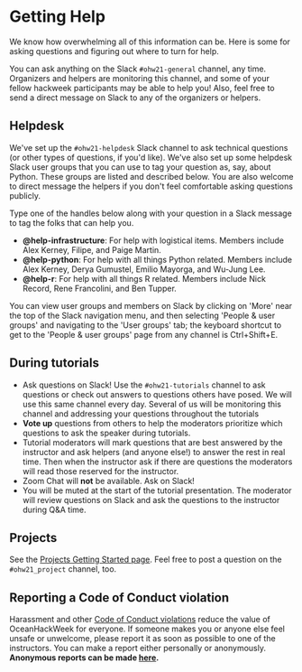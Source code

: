 # Getting Help

We know how overwhelming all of this information can be. Here is some for asking questions and figuring out where to turn for help.

You can ask anything on the Slack `#ohw21-general` channel, any time. Organizers and helpers are monitoring this channel, and some of your fellow hackweek participants may be able to help you! Also, feel free to send a direct message on Slack to any of the organizers or helpers.

## Helpdesk

We've set up the `#ohw21-helpdesk` Slack channel to ask technical questions (or other types of questions, if you'd like). We've also set up some helpdesk Slack user groups that you can use to tag your question as, say, about Python. These groups are listed and described below. You are also welcome to direct message the helpers if you don't feel comfortable asking questions publicly.

Type one of the handles below along with your question in a Slack message to tag the folks that can help you. 

- **@help-infrastructure**: For help with logistical items. Members include Alex Kerney, Filipe, and Paige Martin.
- **@help-python**: For help with all things Python related. Members include Alex Kerney, Derya Gumustel, Emilio Mayorga, and Wu-Jung Lee.
- **@help-r**: For help with all things R related. Members include Nick Record, Rene Francolini, and Ben Tupper.

You can view user groups and members on Slack by clicking on 'More' near the top of the Slack navigation menu, and then selecting 'People & user groups' and navigating to the 'User groups' tab; the keyboard shortcut to get to the 'People & user groups' page from any channel is Ctrl+Shift+E. 

## During tutorials

- Ask questions on Slack! Use the `#ohw21-tutorials` channel to ask questions or check out answers to questions others have posed. We will use this same channel every day. Several of us will be monitoring this channel and addressing your questions throughout the tutorials
- **Vote up** questions from others to help the moderators prioritize which questions to ask the speaker during tutorials.
- Tutorial moderators will mark questions that are best answered by the instructor and ask helpers (and anyone else!) to answer the rest in real time. Then when the instructor ask if there are questions the moderators will read those reserved for the instructor.
- Zoom Chat will **not** be available. Ask on Slack!
- You will be muted at the start of the tutorial presentation. The moderator will review questions on Slack and ask the questions to the instructor during Q&A time.

## Projects

See the [Projects Getting Started page](../projects/steps.md). Feel free to post a question on the `#ohw21_project` channel, too.

## Reporting a Code of Conduct violation

Harassment and other [Code of Conduct violations](../conduct.md) reduce the value of OceanHackWeek for everyone. If someone makes you or anyone else feel unsafe or unwelcome, please report it as soon as possible to one of the instructors. You can make a report either personally or anonymously. **Anonymous reports can be made [here](https://oceanhackweek.wufoo.com/forms/zep2ybt1swlulc/).**

